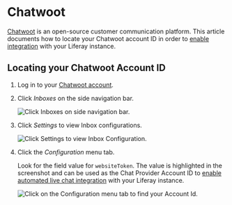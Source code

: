 # Chatwoot

[Chatwoot](https://www.chatwoot.com/) is an open-source customer communication platform. This article documents how to locate your Chatwoot account ID in order to [enable integration](../../enabling-automated-live-chat-systems.md) with your Liferay instance.

## Locating your Chatwoot Account ID

1. Log in to your [Chatwoot account](https://app.chatwoot.com/app/login).

1. Click *Inboxes* on the side navigation bar.

    ![Click Inboxes on side navigation bar.](./chatwoot/images/01.png)

1. Click *Settings* to view Inbox configurations.

    ![Click Settings to view Inbox Configuration.](./chatwoot/images/02.png)

1. Click the *Configuration* menu tab. 

    Look for the field value for `websiteToken`. The value is highlighted in the screenshot and can be used as the Chat Provider Account ID to [enable automated live chat integration](../../enabling-automated-live-chat-systems.md) with your Liferay instance.

    ![Click on the Configuration menu tab to find your Account Id.](./chatwoot/images/03.png)